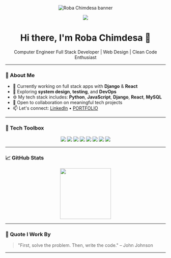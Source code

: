 <!-- Profile banner -->
<p align="center">
  <img src="roba_chimdesa_banner.png" alt="Roba Chimdesa banner" />
</p>

<!-- Typing effect -->
<p align="center">
  <img src="https://readme-typing-svg.herokuapp.com/?lines=Full+Stack+Developer;Web+Design+Specialist;Django+%26+React+Expert;Clean+Code+Advocate&center=true&width=500&height=45">
</p>

<h1 align="center">Hi there, I'm Roba Chimdesa 👋</h1>

<p align="center">
  Computer Engineer Full Stack Developer | Web Design | Clean Code Enthusiast
</p>

---

### 💼 About Me

- 🔭 Currently working on full stack apps with **Django** & **React**
- 🌱 Exploring **system design**, **testing**, and **DevOps**
- ⚙️ My tech stack includes: **Python**, **JavaScript**, **Django**, **React**, **MySQL**
- 🤝 Open to collaboration on meaningful tech projects
- 📫 Let's connect: [LinkedIn](#) • [PORTFOLIO](#)

---

### 🧰 Tech Toolbox

<p align="center">
  <img src="https://img.shields.io/badge/Python-3670A0?style=for-the-badge&logo=python&logoColor=ffdd54"/>
  <img src="https://img.shields.io/badge/Django-092E20?style=for-the-badge&logo=django&logoColor=white"/>
  <img src="https://img.shields.io/badge/JavaScript-323330?style=for-the-badge&logo=javascript&logoColor=F7DF1E"/>
  <img src="https://img.shields.io/badge/React-20232A?style=for-the-badge&logo=react&logoColor=61DAFB"/>
  <img src="https://img.shields.io/badge/MySQL-4479A1?style=for-the-badge&logo=mysql&logoColor=white"/>
  <img src="https://img.shields.io/badge/Figma-F24E1E?style=for-the-badge&logo=figma&logoColor=white"/>
  <img src="https://img.shields.io/badge/Docker-2496ED?style=for-the-badge&logo=docker&logoColor=white"/>
  <img src="https://img.shields.io/badge/Git-F05032?style=for-the-badge&logo=git&logoColor=white"/>
</p>

---

### 📈 GitHub Stats

<p align="center">
  <img src="https://github-readme-stats.vercel.app/api/top-langs/?username=RobaChimdesa&layout=compact&theme=default" height="160"/>
</p>

---

### 🧠 Quote I Work By

> "First, solve the problem. Then, write the code." – John Johnson

---

